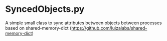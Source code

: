 # SyncedObjects.py
A simple small class to sync attributes between objects between processes based on shared-memory-dict (https://github.com/luizalabs/shared-memory-dict)
